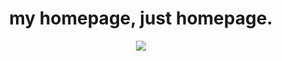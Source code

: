 
<h1 align="center">my homepage, just homepage.</h1>
<p align="center">
  <a href="https://skillicons.dev">
    <img src="https://skillicons.dev/icons?i=c,neovim,py,html,css,js,linux,debian" />
  </a>
</p>
